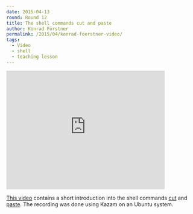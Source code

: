 ```yaml
---
date: 2015-04-13
round: Round 12
title: The shell commands cut and paste
author: Konrad Förstner
permalink: /2015/04/konrad-foerstner-video/
tags:
  - Video
  - shell
  - teaching lesson
---
```


<iframe width="420" height="315" src="https://www.youtube.com/embed/gQwb_HpTcQE" frameborder="0" allowfullscreen></iframe>

[This video](https://www.youtube.com/watch?v=gQwb_HpTcQE) contains a
short introduction into the shell commands
[cut](http://linux.die.net/man/1/cut) and
[paste](http://linux.die.net/man/1/paste). The recording was done
using Kazam on an Ubuntu system.
